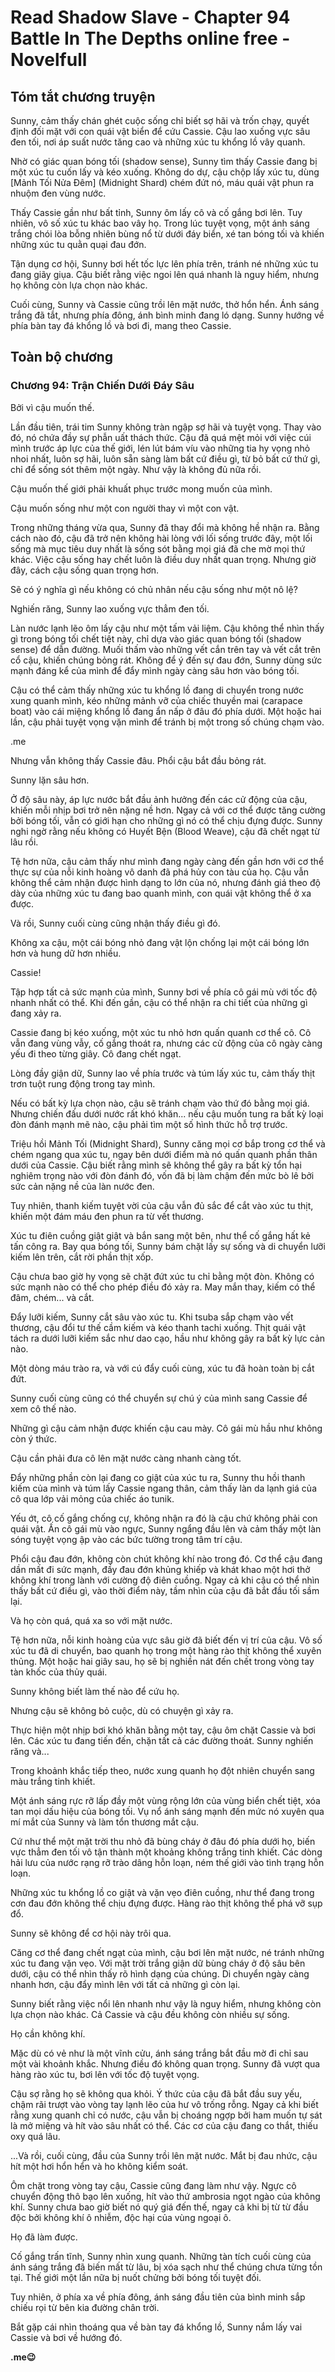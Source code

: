 # Read Shadow Slave - Chapter 94 Battle In The Depths online free - Novelfull

## Tóm tắt chương truyện

Sunny, cảm thấy chán ghét cuộc sống chỉ biết sợ hãi và trốn chạy, quyết định đối mặt với con quái vật biển để cứu Cassie. Cậu lao xuống vực sâu đen tối, nơi áp suất nước tăng cao và những xúc tu khổng lồ vây quanh.

Nhờ có giác quan bóng tối (shadow sense), Sunny tìm thấy Cassie đang bị một xúc tu cuốn lấy và kéo xuống. Không do dự, cậu chộp lấy xúc tu, dùng [Mảnh Tối Nửa Đêm] (Midnight Shard) chém đứt nó, máu quái vật phun ra nhuộm đen vùng nước.

Thấy Cassie gần như bất tỉnh, Sunny ôm lấy cô và cố gắng bơi lên. Tuy nhiên, vô số xúc tu khác bao vây họ. Trong lúc tuyệt vọng, một ánh sáng trắng chói lòa bỗng nhiên bùng nổ từ dưới đáy biển, xé tan bóng tối và khiến những xúc tu quằn quại đau đớn.

Tận dụng cơ hội, Sunny bơi hết tốc lực lên phía trên, tránh né những xúc tu đang giãy giụa. Cậu biết rằng việc ngoi lên quá nhanh là nguy hiểm, nhưng họ không còn lựa chọn nào khác.

Cuối cùng, Sunny và Cassie cũng trồi lên mặt nước, thở hổn hển. Ánh sáng trắng đã tắt, nhưng phía đông, ánh bình minh đang ló dạng. Sunny hướng về phía bàn tay đá khổng lồ và bơi đi, mang theo Cassie.

## Toàn bộ chương

### Chương 94: Trận Chiến Dưới Đáy Sâu

Bởi vì cậu muốn thế.

Lần đầu tiên, trái tim Sunny không tràn ngập sợ hãi và tuyệt vọng. Thay vào đó, nó chứa đầy sự phẫn uất thách thức. Cậu đã quá mệt mỏi với việc cúi mình trước áp lực của thế giới, lén lút bám víu vào những tia hy vọng nhỏ nhoi nhất, luôn sợ hãi, luôn sẵn sàng làm bất cứ điều gì, từ bỏ bất cứ thứ gì, chỉ để sống sót thêm một ngày. Như vậy là không đủ nữa rồi.

Cậu muốn thế giới phải khuất phục trước mong muốn của mình.

Cậu muốn sống như một con người thay vì một con vật.

Trong những tháng vừa qua, Sunny đã thay đổi mà không hề nhận ra. Bằng cách nào đó, cậu đã trở nên không hài lòng với lối sống trước đây, một lối sống mà mục tiêu duy nhất là sống sót bằng mọi giá đã che mờ mọi thứ khác. Việc cậu sống hay chết luôn là điều duy nhất quan trọng. Nhưng giờ đây, cách cậu sống quan trọng hơn.

Sẽ có ý nghĩa gì nếu không có chủ nhân nếu cậu sống như một nô lệ?

Nghiến răng, Sunny lao xuống vực thẳm đen tối.

Làn nước lạnh lẽo ôm lấy cậu như một tấm vải liệm. Cậu không thể nhìn thấy gì trong bóng tối chết tiệt này, chỉ dựa vào giác quan bóng tối (shadow sense) để dẫn đường. Muối thấm vào những vết cắn trên tay và vết cắt trên cổ cậu, khiến chúng bỏng rát. Không để ý đến sự đau đớn, Sunny dùng sức mạnh đáng kể của mình để đẩy mình ngày càng sâu hơn vào bóng tối.

Cậu có thể cảm thấy những xúc tu khổng lồ đang di chuyển trong nước xung quanh mình, kéo những mảnh vỡ của chiếc thuyền mai (carapace boat) vào cái miệng khổng lồ đang ẩn nấp ở đâu đó phía dưới. Một hoặc hai lần, cậu phải tuyệt vọng vặn mình để tránh bị một trong số chúng chạm vào.

.me

Nhưng vẫn không thấy Cassie đâu. Phổi cậu bắt đầu bỏng rát.

Sunny lặn sâu hơn.

Ở độ sâu này, áp lực nước bắt đầu ảnh hưởng đến các cử động của cậu, khiến mỗi nhịp bơi trở nên nặng nề hơn. Ngay cả với cơ thể được tăng cường bởi bóng tối, vẫn có giới hạn cho những gì nó có thể chịu đựng được. Sunny nghi ngờ rằng nếu không có Huyết Bện (Blood Weave), cậu đã chết ngạt từ lâu rồi.

Tệ hơn nữa, cậu cảm thấy như mình đang ngày càng đến gần hơn với cơ thể thực sự của nỗi kinh hoàng vô danh đã phá hủy con tàu của họ. Cậu vẫn không thể cảm nhận được hình dạng to lớn của nó, nhưng đánh giá theo độ dày của những xúc tu đang bao quanh mình, con quái vật không thể ở xa được.

Và rồi, Sunny cuối cùng cũng nhận thấy điều gì đó.

Không xa cậu, một cái bóng nhỏ đang vật lộn chống lại một cái bóng lớn hơn và hung dữ hơn nhiều.

Cassie!

Tập hợp tất cả sức mạnh của mình, Sunny bơi về phía cô gái mù với tốc độ nhanh nhất có thể. Khi đến gần, cậu có thể nhận ra chi tiết của những gì đang xảy ra.

Cassie đang bị kéo xuống, một xúc tu nhỏ hơn quấn quanh cơ thể cô. Cô vẫn đang vùng vẫy, cố gắng thoát ra, nhưng các cử động của cô ngày càng yếu đi theo từng giây. Cô đang chết ngạt.

Lòng đầy giận dữ, Sunny lao về phía trước và túm lấy xúc tu, cảm thấy thịt trơn tuột rung động trong tay mình.

Nếu có bất kỳ lựa chọn nào, cậu sẽ tránh chạm vào thứ đó bằng mọi giá. Nhưng chiến đấu dưới nước rất khó khăn... nếu cậu muốn tung ra bất kỳ loại đòn đánh mạnh mẽ nào, cậu phải tìm một số hình thức hỗ trợ trước.

Triệu hồi Mảnh Tối (Midnight Shard), Sunny căng mọi cơ bắp trong cơ thể và chém ngang qua xúc tu, ngay bên dưới điểm mà nó quấn quanh phần thân dưới của Cassie. Cậu biết rằng mình sẽ không thể gây ra bất kỳ tổn hại nghiêm trọng nào với đòn đánh đó, vốn đã bị làm chậm đến mức bò lê bởi sức cản nặng nề của làn nước đen.

Tuy nhiên, thanh kiếm tuyệt vời của cậu vẫn đủ sắc để cắt vào xúc tu thịt, khiến một đám máu đen phun ra từ vết thương.

Xúc tu điên cuồng giật giật và bắn sang một bên, như thể cố gắng hất kẻ tấn công ra. Bay qua bóng tối, Sunny bám chặt lấy sự sống và di chuyển lưỡi kiếm lên trên, cắt rời phần thịt xốp.

Cậu chưa bao giờ hy vọng sẽ chặt đứt xúc tu chỉ bằng một đòn. Không có sức mạnh nào có thể cho phép điều đó xảy ra. May mắn thay, kiếm có thể đâm, chém... và cắt.

Đẩy lưỡi kiếm, Sunny cắt sâu vào xúc tu. Khi tsuba sắp chạm vào vết thương, cậu đổi tư thế cầm kiếm và kéo thanh tachi xuống. Thịt quái vật tách ra dưới lưỡi kiếm sắc như dao cạo, hầu như không gây ra bất kỳ lực cản nào.

Một dòng máu trào ra, và với cú đẩy cuối cùng, xúc tu đã hoàn toàn bị cắt đứt.

Sunny cuối cùng cũng có thể chuyển sự chú ý của mình sang Cassie để xem cô thế nào.

Những gì cậu cảm nhận được khiến cậu cau mày. Cô gái mù hầu như không còn ý thức.

Cậu cần phải đưa cô lên mặt nước càng nhanh càng tốt.

Đẩy những phần còn lại đang co giật của xúc tu ra, Sunny thu hồi thanh kiếm của mình và túm lấy Cassie ngang thân, cảm thấy làn da lạnh giá của cô qua lớp vải mỏng của chiếc áo tunik.

Yếu ớt, cô cố gắng chống cự, không nhận ra đó là cậu chứ không phải con quái vật. Ấn cô gái mù vào ngực, Sunny ngẩng đầu lên và cảm thấy một làn sóng tuyệt vọng ập vào các bức tường trong tâm trí cậu.

Phổi cậu đau đớn, không còn chút không khí nào trong đó. Cơ thể cậu đang dần mất đi sức mạnh, đầy đau đớn khủng khiếp và khát khao một hơi thở không khí trong lành với cường độ điên cuồng. Ngay cả khi cậu có thể nhìn thấy bất cứ điều gì, vào thời điểm này, tầm nhìn của cậu đã bắt đầu tối sầm lại.

Và họ còn quá, quá xa so với mặt nước.

Tệ hơn nữa, nỗi kinh hoàng của vực sâu giờ đã biết đến vị trí của cậu. Vô số xúc tu đã di chuyển, bao quanh họ trong một hàng rào thịt không thể xuyên thủng. Một hoặc hai giây sau, họ sẽ bị nghiền nát đến chết trong vòng tay tàn khốc của thủy quái.

Sunny không biết làm thế nào để cứu họ.

Nhưng cậu sẽ không bỏ cuộc, dù có chuyện gì xảy ra.

Thực hiện một nhịp bơi khó khăn bằng một tay, cậu ôm chặt Cassie và bơi lên. Các xúc tu đang tiến đến, chặn tất cả các đường thoát. Sunny nghiến răng và...

Trong khoảnh khắc tiếp theo, nước xung quanh họ đột nhiên chuyển sang màu trắng tinh khiết.

Một ánh sáng rực rỡ lấp đầy một vùng rộng lớn của vùng biển chết tiệt, xóa tan mọi dấu hiệu của bóng tối. Vụ nổ ánh sáng mạnh đến mức nó xuyên qua mí mắt của Sunny và làm tổn thương mắt cậu.

Cứ như thể một mặt trời thu nhỏ đã bùng cháy ở đâu đó phía dưới họ, biến vực thẳm đen tối vô tận thành một khoảng không trắng tinh khiết. Các dòng hải lưu của nước rạng rỡ trào dâng hỗn loạn, ném thế giới vào tình trạng hỗn loạn.

Những xúc tu khổng lồ co giật và vặn vẹo điên cuồng, như thể đang trong cơn đau đớn không thể chịu đựng được. Hàng rào thịt không thể phá vỡ sụp đổ.

Sunny sẽ không để cơ hội này trôi qua.

Căng cơ thể đang chết ngạt của mình, cậu bơi lên mặt nước, né tránh những xúc tu đang vặn vẹo. Với mặt trời trắng giận dữ bùng cháy ở độ sâu bên dưới, cậu có thể nhìn thấy rõ hình dạng của chúng. Di chuyển ngày càng nhanh hơn, cậu đẩy mình lên với tất cả những gì còn lại.

Sunny biết rằng việc nổi lên nhanh như vậy là nguy hiểm, nhưng không còn lựa chọn nào khác. Cả Cassie và cậu đều không còn nhiều sự sống.

Họ cần không khí.

Mặc dù có vẻ như là một vĩnh cửu, ánh sáng trắng bắt đầu mờ đi chỉ sau một vài khoảnh khắc. Nhưng điều đó không quan trọng. Sunny đã vượt qua hàng rào xúc tu, bơi lên với tốc độ tuyệt vọng.

Cậu sợ rằng họ sẽ không qua khỏi. Ý thức của cậu đã bắt đầu suy yếu, chậm rãi trượt vào vòng tay lạnh lẽo của hư vô trống rỗng. Ngay cả khi biết rằng xung quanh chỉ có nước, cậu vẫn bị choáng ngợp bởi ham muốn tự sát là mở miệng và hít vào sâu nhất có thể. Các cơ của cậu đang co thắt, thiếu oxy quá lâu.

...Và rồi, cuối cùng, đầu của Sunny trồi lên mặt nước. Mắt bị đau nhức, cậu hít một hơi hổn hển và ho không kiểm soát.

Ôm chặt trong vòng tay cậu, Cassie cũng đang làm như vậy. Ngực cô chuyển động thô bạo lên xuống, hít vào thứ ambrosia ngọt ngào của không khí. Sunny chưa bao giờ biết nó quý giá đến thế, ngay cả khi bị từ từ đầu độc bởi không khí ô nhiễm, độc hại của vùng ngoại ô.

Họ đã làm được.

Cố gắng trấn tĩnh, Sunny nhìn xung quanh. Những tàn tích cuối cùng của ánh sáng trắng đã biến mất từ lâu, bị xóa sạch như thể chúng chưa từng tồn tại. Thế giới một lần nữa bị nuốt chửng bởi bóng tối tuyệt đối.

Tuy nhiên, ở phía xa về phía đông, ánh sáng đầu tiên của bình minh sắp chiếu rọi từ bên kia đường chân trời.

Bắt gặp cái nhìn thoáng qua về bàn tay đá khổng lồ, Sunny nắm lấy vai Cassie và bơi về hướng đó.

**.me😉**